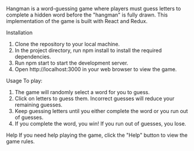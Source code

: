 Hangman is a word-guessing game where players must guess letters to complete a hidden word before the "hangman" is fully drawn. This implementation of the game is built with React and Redux.

Installation
1.	Clone the repository to your local machine.
2.	In the project directory, run npm install to install the required dependencies.
3.	Run npm start to start the development server.
4.	Open http://localhost:3000 in your web browser to view the game.

Usage
To play:
1.	The game will randomly select a word for you to guess.
2.	Click on letters to guess them. Incorrect guesses will reduce your remaining guesses.
3.	Keep guessing letters until you either complete the word or you run out of guesses.
4.	If you complete the word, you win! If you run out of guesses, you lose.

Help
If you need help playing the game, click the "Help" button to view the game rules.
